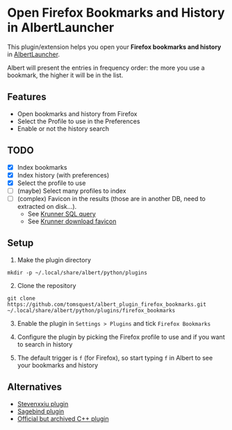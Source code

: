 # Open Firefox Bookmarks and History in AlbertLauncher

This plugin/extension helps you open your **Firefox bookmarks and history** in [AlbertLauncher](https://albertlauncher.github.io/).

Albert will present the entries in frequency order: the more you use a bookmark, the higher it will be in the list.

## Features

- Open bookmarks and history from Firefox
- Select the Profile to use in the Preferences
- Enable or not the history search

## TODO

- [x] Index bookmarks
- [x] Index history (with preferences)
- [x] Select the profile to use
- [ ] (maybe) Select many profiles to index
- [ ] (complex) Favicon in the results (those are in another DB, need to extracted on disk...). 
  - See [Krunner SQL query](https://github.com/KDE/plasma-workspace/blob/96df482d06b8764c4348a98bf0cdc1bae91ab0eb/runners/bookmarks/faviconfromblob.cpp#L48)
  - See [Krunner download favicon](https://github.com/KDE/plasma-workspace/blob/96df482d06b8764c4348a98bf0cdc1bae91ab0eb/runners/bookmarks/faviconfromblob.cpp#L99)

## Setup

1. Make the plugin directory

```
mkdir -p ~/.local/share/albert/python/plugins
```

2. Clone the repository

```
git clone https://github.com/tomsquest/albert_plugin_firefox_bookmarks.git ~/.local/share/albert/python/plugins/firefox_bookmarks
```

3. Enable the plugin in `Settings > Plugins` and tick `Firefox Bookmarks`

4. Configure the plugin by picking the Firefox profile to use and if you want to search in history

5. The default trigger is `f` (for Firefox), so start typing `f` in Albert to see your bookmarks and history

## Alternatives

- [Stevenxxiu plugin](https://github.com/stevenxxiu/albert_firefox)
- [Sagebind plugin](https://github.com/sagebind/dotfiles/blob/master/home.linux/.local/share/albert/python/plugins/firefoxbookmarks/__init__.py)
- [Official but archived C++ plugin](https://github.com/albertlauncher/plugins/tree/main/.archive/firefoxbookmarks)
